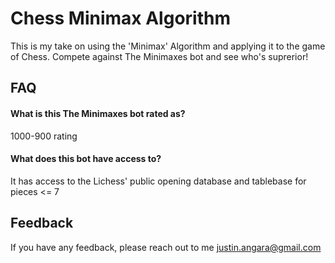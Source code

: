 
# Chess Minimax Algorithm

This is my take on using the 'Minimax' Algorithm and applying it to the game of Chess. Compete against The Minimaxes bot and see who's suprerior!
   

## FAQ

#### What is this The Minimaxes bot rated as?
1000-900 rating

#### What does this bot have access to?
It has access to the Lichess' public opening database and tablebase for pieces <= 7


## Feedback

If you have any feedback, please reach out to me justin.angara@gmail.com
